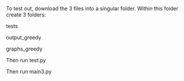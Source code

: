 To test out, download the 3 files into a singular folder. Within this folder create 3 folders:

tests

output_greedy

graphs_greedy

Then run test.py

Then run main3.py
